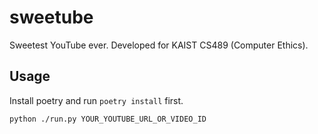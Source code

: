 # sweetube
Sweetest YouTube ever. Developed for KAIST CS489 (Computer Ethics).

## Usage

Install poetry and run `poetry install` first.

```sh
python ./run.py YOUR_YOUTUBE_URL_OR_VIDEO_ID
```
